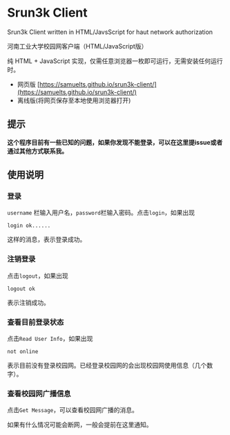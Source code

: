 # Srun3k Client
Srun3k Client written in HTML/JavsScript for haut network authorization

河南工业大学校园网客户端（HTML/JavaScript版）

纯 HTML + JavaScript 实现，仅需任意浏览器一枚即可运行，无需安装任何运行时。

+ 网页版 [https://samuelts.github.io/srun3k-client/](https://samuelts.github.io/srun3k-client/)
+ 离线版(将网页保存至本地使用浏览器打开)

## 提示
**这个程序目前有一些已知的问题，如果你发现不能登录，可以在这里提issue或者通过其他方式联系我。**

## 使用说明

### 登录
`username` 栏输入用户名，`password`栏输入密码。点击`login`，如果出现
```
login ok......
```
这样的消息，表示登录成功。

### 注销登录
点击`logout`，如果出现
```
logout ok
```
表示注销成功。

### 查看目前登录状态
点击`Read User Info`，如果出现
```
not online
```
表示目前没有登录校园网。已经登录校园网的会出现校园网使用信息（几个数字）。

### 查看校园网广播信息
点击`Get Message`，可以查看校园网广播的消息。

如果有什么情况可能会断网，一般会提前在这里通知。
